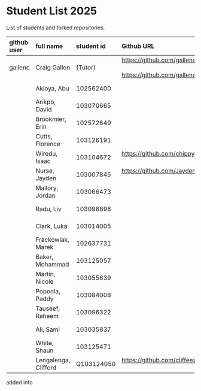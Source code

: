 # Student List 2025

List of students and forked repositories.

|github user       | full name                 | student id    | Github URL                                                                                                                                                      | progress |
|:-----------------|:--------------------------|:--------------|:----------------------------------------------------------------------------------------------------------------------------------------------------------------|:---------|
|  gallenc         | Craig Gallen              | (Tutor)       | https://github.com/gallenc/COM304_FOUNDATION_1 <BR><BR> https://github.com/gallenc/COM304_FOUNDATION_1/tree/main/myPracticeCourseWork/personal_learning_record  |          | 
|                  | Akioya, Abu               | 102562400     |                                                <BR><BR>                                                                                                         |          | 
|                  | Arikpo, David             | 103070665     |                                                <BR><BR>                                                                                                         |          | 
|                  | Brookmier, Erin           | 102572649     |                                                <BR><BR>                                                                                                         |          | 
|                  | Cutts, Florence           | 103126191     |                                                <BR><BR>                                                                                                         |          | 
|                  | Wiredu, Isaac             | 103104672     |  https://github.com/chippygames/COM304_FOUNDATION_1 <BR><BR>                                                                                                         |          | 
|                  | Nurse, Jayden             | 103007845     |  https://github.com/Jayden-software/COM304_FOUNDATION_1 <BR><BR>                                                                                                         |          | 
|                  | Mallory, Jordan           | 103066473     |                                                <BR><BR>                                                                                                         |          | 
|                  | Radu, Liv                 | 103098898     |                                                <BR><BR>                                                                                                         |          | 
|                  | Clark, Luka               | 103014005     |                                                <BR><BR>                                                                                                         |          | 
|                  | Frackowiak, Marek         | 102637731     |                                                <BR><BR>                                                                                                         |          | 
|                  | Baker, Mohammad           | 103125057     |                                                <BR><BR>                                                                                                         |          | 
|                  | Martin, Nicole            | 103055639     |                                                <BR><BR>                                                                                                         |          | 
|                  | Popoola, Paddy            | 103084008     |                                                <BR><BR>                                                                                                         |          | 
|                  | Tauseef, Raheem           | 103096322     |                                                <BR><BR>                                                                                                         |          | 
|                  | Ali, Sami                 | 103035837     |                                                <BR><BR>                                                                                                         |          | 
|                  | White, Shaun              | 103125471     |                                                <BR><BR>                                                                                                         |          | 
|                  | Lengalenga, Clifford      |  Q103124050   | https://github.com/cliffeezy/COM304_FOUNDATION_1 <BR><BR>                                                                                                         |          | 


added info
